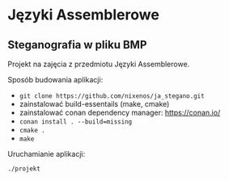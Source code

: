 # Języki Assemblerowe
## Steganografia w pliku BMP

Projekt na zajęcia z przedmiotu Języki Assemblerowe. 

Sposób budowania aplikacji:

 - `git clone https://github.com/nixenos/ja_stegano.git`
 - zainstalować build-essentails (make, cmake)
 - zainstalować conan dependency manager: https://conan.io/
 - `conan install . --build=missing`
 - `cmake .`
 - `make`

Uruchamianie aplikacji:

```
./projekt
```

